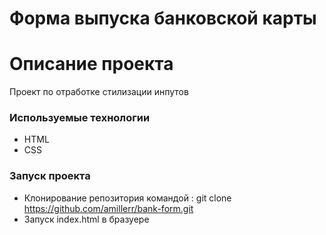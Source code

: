 # Форма выпуска банковской карты 
#
# Описание проекта

Проект по отработке стилизации инпутов

### Используемые технологии
- HTML
- CSS

### Запуск проекта

- Клонирование репозитория командой : git clone https://github.com/amillerr/bank-form.git
- Запуск index.html в бразуере
